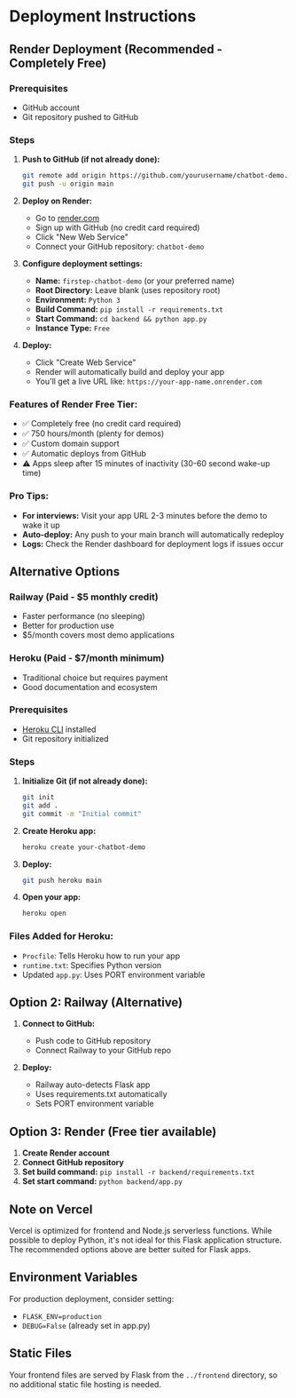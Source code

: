 # Deployment Instructions

## Render Deployment (Recommended - Completely Free)

### Prerequisites
- GitHub account
- Git repository pushed to GitHub

### Steps

1. **Push to GitHub (if not already done):**
   ```bash
   git remote add origin https://github.com/yourusername/chatbot-demo.git
   git push -u origin main
   ```

2. **Deploy on Render:**
   - Go to [render.com](https://render.com)
   - Sign up with GitHub (no credit card required)
   - Click "New Web Service"
   - Connect your GitHub repository: `chatbot-demo`
   
3. **Configure deployment settings:**
   - **Name:** `firstep-chatbot-demo` (or your preferred name)
   - **Root Directory:** Leave blank (uses repository root)
   - **Environment:** `Python 3`
   - **Build Command:** `pip install -r requirements.txt`
   - **Start Command:** `cd backend && python app.py`
   - **Instance Type:** `Free`

4. **Deploy:**
   - Click "Create Web Service"
   - Render will automatically build and deploy your app
   - You'll get a live URL like: `https://your-app-name.onrender.com`

### Features of Render Free Tier:
- ✅ Completely free (no credit card required)
- ✅ 750 hours/month (plenty for demos)
- ✅ Custom domain support
- ✅ Automatic deploys from GitHub
- ⚠️ Apps sleep after 15 minutes of inactivity (30-60 second wake-up time)

### Pro Tips:
- **For interviews:** Visit your app URL 2-3 minutes before the demo to wake it up
- **Auto-deploy:** Any push to your main branch will automatically redeploy
- **Logs:** Check the Render dashboard for deployment logs if issues occur

## Alternative Options

### Railway (Paid - $5 monthly credit)
- Faster performance (no sleeping)
- Better for production use
- $5/month covers most demo applications

### Heroku (Paid - $7/month minimum)
- Traditional choice but requires payment
- Good documentation and ecosystem

### Prerequisites
- [Heroku CLI](https://devcenter.heroku.com/articles/heroku-cli) installed
- Git repository initialized

### Steps

1. **Initialize Git (if not already done):**
   ```bash
   git init
   git add .
   git commit -m "Initial commit"
   ```

2. **Create Heroku app:**
   ```bash
   heroku create your-chatbot-demo
   ```

3. **Deploy:**
   ```bash
   git push heroku main
   ```

4. **Open your app:**
   ```bash
   heroku open
   ```

### Files Added for Heroku:
- `Procfile`: Tells Heroku how to run your app
- `runtime.txt`: Specifies Python version
- Updated `app.py`: Uses PORT environment variable

## Option 2: Railway (Alternative)

1. **Connect to GitHub:**
   - Push code to GitHub repository
   - Connect Railway to your GitHub repo

2. **Deploy:**
   - Railway auto-detects Flask app
   - Uses requirements.txt automatically
   - Sets PORT environment variable

## Option 3: Render (Free tier available)

1. **Create Render account**
2. **Connect GitHub repository**
3. **Set build command:** `pip install -r backend/requirements.txt`
4. **Set start command:** `python backend/app.py`

## Note on Vercel

Vercel is optimized for frontend and Node.js serverless functions. While possible to deploy Python, it's not ideal for this Flask application structure. The recommended options above are better suited for Flask apps.

## Environment Variables

For production deployment, consider setting:
- `FLASK_ENV=production`
- `DEBUG=False` (already set in app.py)

## Static Files

Your frontend files are served by Flask from the `../frontend` directory, so no additional static file hosting is needed.
